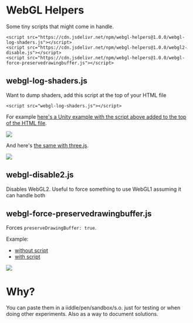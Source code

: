 # WebGL Helpers

Some tiny scripts that might come in handle.

```
<script src="https://cdn.jsdelivr.net/npm/webgl-helpers@1.0.0/webgl-log-shaders.js"></script>
<script src="https://cdn.jsdelivr.net/npm/webgl-helpers@1.0.0/webgl2-disable.js"></script>
<script src="https://cdn.jsdelivr.net/npm/webgl-helpers@1.0.0/webgl-force-preservedrawingbuffer.js"></script>
```


## webgl-log-shaders.js

Want to dump shaders, add this script at the top of your HTML file

```
<script src="webgl-log-shaders.js"></script>
```

For example [here's a Unity example with the script above added to the top of the HTML file](https://greggman.github.io/webgl-helpers/examples/unity/index-log-shaders.html).

<img src="https://greggman.github.io/webgl-helpers/images/unity-log-shaders.png" />

And here's [the same with three.js](https://greggman.github.io/webgl-helpers/examples/threejs/).

<img src="https://greggman.github.io/webgl-helpers/images/threejs-log-shaders.png" />

## webgl-disable2.js

Disables WebGL2. Useful to force something to use WebGL1 assuming it can handle both

## webgl-force-preservedrawingbuffer.js

Forces `preserveDrawingBuffer: true`.

Example:

* [without script](https://greggman.github.io/webgl-helpers/examples/2d-lines.html)
* [with script](https://greggman.github.io/webgl-helpers/examples/2d-lines-force-preservedrawingbuffer.html)

<img src="https://greggman.github.io/webgl-helpers/images/preservedrawingbuffer.png" />

# Why?

You can paste them in a iiddle/pen/sandbox/s.o. just for testing or when doing other experiments.
Also as a way to document solutions.


